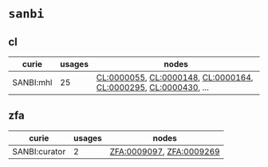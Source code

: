 # `sanbi`

## cl

| curie     |   usages | nodes                                                                                                                                                                                                                                                                                            |
|-----------|----------|--------------------------------------------------------------------------------------------------------------------------------------------------------------------------------------------------------------------------------------------------------------------------------------------------|
| SANBI:mhl |       25 | [CL:0000055](http://purl.obolibrary.org/obo/CL_0000055), [CL:0000148](http://purl.obolibrary.org/obo/CL_0000148), [CL:0000164](http://purl.obolibrary.org/obo/CL_0000164), [CL:0000295](http://purl.obolibrary.org/obo/CL_0000295), [CL:0000430](http://purl.obolibrary.org/obo/CL_0000430), ... |

## zfa

| curie         |   usages | nodes                                                                                                                |
|---------------|----------|----------------------------------------------------------------------------------------------------------------------|
| SANBI:curator |        2 | [ZFA:0009097](http://purl.obolibrary.org/obo/ZFA_0009097), [ZFA:0009269](http://purl.obolibrary.org/obo/ZFA_0009269) |

